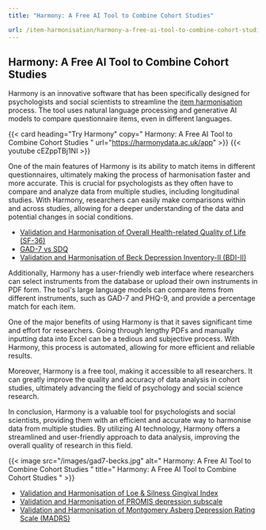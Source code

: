```yaml
---
title: "Harmony: A Free AI Tool to Combine Cohort Studies"

url: /item-harmonisation/harmony-a-free-ai-tool-to-combine-cohort-studies
---
```


## Harmony: A Free AI Tool to Combine Cohort Studies


Harmony is an innovative software that has been specifically designed for psychologists and social scientists to streamline the [item harmonisation](/item-harmonisation/) process. The tool uses natural language processing and generative AI models to compare questionnaire items, even in different languages.

{{< card heading="Try Harmony" copy=" Harmony: A Free AI Tool to Combine Cohort Studies " url="https://harmonydata.ac.uk/app" >}}
{{< youtube cEZppTBj1NI >}}

One of the main features of Harmony is its ability to match items in different questionnaires, ultimately making the process of harmonisation faster and more accurate. This is crucial for psychologists as they often have to compare and analyze data from multiple studies, including longitudinal studies. With Harmony, researchers can easily make comparisons within and across studies, allowing for a deeper understanding of the data and potential changes in social conditions.

* [Validation and Harmonisation of Overall Health-related Quality of Life (SF-36)](/harmonisation-validation/overall-health-related-quality-of-life-sf-36)
* [GAD-7 vs SDQ](/gad-7-vs-sdq)
* [Validation and Harmonisation of Beck Depression Inventory-II (BDI-II)](/harmonisation-validation/beck-depression-inventory-ii-bdi-ii)

Additionally, Harmony has a user-friendly web interface where researchers can select instruments from the database or upload their own instruments in PDF form. The tool's large language models can compare items from different instruments, such as GAD-7 and PHQ-9, and provide a percentage match for each item.

One of the major benefits of using Harmony is that it saves significant time and effort for researchers. Going through lengthy PDFs and manually inputting data into Excel can be a tedious and subjective process. With Harmony, this process is automated, allowing for more efficient and reliable results.

Moreover, Harmony is a free tool, making it accessible to all researchers. It can greatly improve the quality and accuracy of data analysis in cohort studies, ultimately advancing the field of psychology and social science research.

In conclusion, Harmony is a valuable tool for psychologists and social scientists, providing them with an efficient and accurate way to harmonise data from multiple studies. By utilizing AI technology, Harmony offers a streamlined and user-friendly approach to data analysis, improving the overall quality of research in this field. 


{{< image src="/images/gad7-becks.jpg" alt=" Harmony: A Free AI Tool to Combine Cohort Studies " title=" Harmony: A Free AI Tool to Combine Cohort Studies " >}}









* [Validation and Harmonisation of Loe & Silness Gingival Index](/harmonisation-validation/loe-silness-gingival-index)
* [Validation and Harmonisation of PROMIS depression subscale](/harmonisation-validation/promis-depression-subscale)
* [Validation and Harmonisation of Montgomery Asberg Depression Rating Scale (MADRS)](/harmonisation-validation/montgomery-asberg-depression-rating-scale-madrs)
